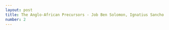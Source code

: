 ```yaml
---
layout: post
title: The Anglo-African Precursors - Job Ben Solomon, Ignatius Sancho
number: 2
---
```

